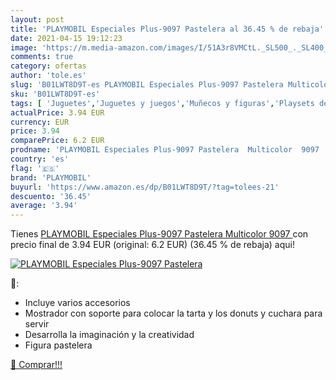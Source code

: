 ```yaml
---
layout: post
title: 'PLAYMOBIL Especiales Plus-9097 Pastelera al 36.45 % de rebaja'
date: 2021-04-15 19:12:23
image: 'https://m.media-amazon.com/images/I/51A3r8VMCtL._SL500_._SL400_.jpg'
comments: true
category: ofertas
author: 'tole.es'
slug: 'B01LWT8D9T-es PLAYMOBIL Especiales Plus-9097 Pastelera Multicolor 9097'
sku: 'B01LWT8D9T-es'
tags: [ 'Juguetes','Juguetes y juegos','Muñecos y figuras','Playsets de figuras de juguete para niños','playmobil', ]
actualPrice: 3.94 EUR
currency: EUR
price: 3.94
comparePrice: 6.2 EUR
prodname: 'PLAYMOBIL Especiales Plus-9097 Pastelera  Multicolor  9097 '
country: 'es'
flag: '🇪🇸'
brand: 'PLAYMOBIL'
buyurl: 'https://www.amazon.es/dp/B01LWT8D9T/?tag=tolees-21'
descuento: '36.45'
average: '3.94'
---
```


Tienes [PLAYMOBIL Especiales Plus-9097 Pastelera  Multicolor  9097 ](https://www.amazon.es/dp/B01LWT8D9T/?tag=tolees-21) con precio final de  3.94 EUR (original: 6.2 EUR) (36.45 %  de rebaja) aqui!

[![PLAYMOBIL Especiales Plus-9097 Pastelera](https://m.media-amazon.com/images/I/51A3r8VMCtL._SL500_._SL400_.jpg)](https://www.amazon.es/dp/B01LWT8D9T/?tag=tolees-21)

🔎:

- Incluye varios accesorios
- Mostrador con soporte para colocar la tarta y los donuts y cuchara para servir
- Desarrolla la imaginación y la creatividad
- Figura pastelera

[🛒 Comprar!!!](https://www.amazon.es/dp/B01LWT8D9T/?tag=tolees-21)
